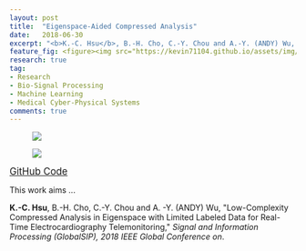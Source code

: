 ```yaml
---
layout: post
title:  "Eigenspace-Aided Compressed Analysis"
date:   2018-06-30
excerpt: "<b>K.-C. Hsu</b>, B.-H. Cho, C.-Y. Chou and A.-Y. (ANDY) Wu, ''Low-Complexity Compressed Analysis in Eigenspace with Limited Labeled Data for Real-Time Electrocardiography Telemonitoring,'' <i>Signal and Information Processing (GlobalSIP), 2018 IEEE Global Conference on</i>."
feature_fig: <figure><img src="https://kevin71104.github.io/assets/img/CA-E/flow_chart.jpg"></figure>
research: true
tag:
- Research
- Bio-Signal Processing
- Machine Learning
- Medical Cyber-Physical Systems
comments: true
---
```

<figure><img src="https://kevin71104.github.io/assets/img/CA-E/flow_chart.jpg"></figure>
<figure><img src="https://kevin71104.github.io/assets/img/CA-E/Roadmap.jpg"></figure>

<a href="https://github.com/kevin71104/ECG-Telemonitoring/tree/master/Eigenspace-aided_Compressed_Analysis" target="_blank" class="btn">
		<span style="font-size: 120%;">
			GitHub Code
		</span>
</a>

This work aims ...

**K.-C. Hsu**, B.-H. Cho, C.-Y. Chou and A. -Y. (ANDY) Wu, "Low-Complexity Compressed Analysis in Eigenspace with Limited Labeled Data for Real-Time Electrocardiography Telemonitoring," *Signal and Information Processing (GlobalSIP), 2018 IEEE Global Conference on*.


